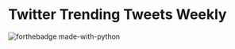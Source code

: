 # Twitter Trending Tweets Weekly
![forthebadge made-with-python](http://ForTheBadge.com/images/badges/made-with-python.svg)
